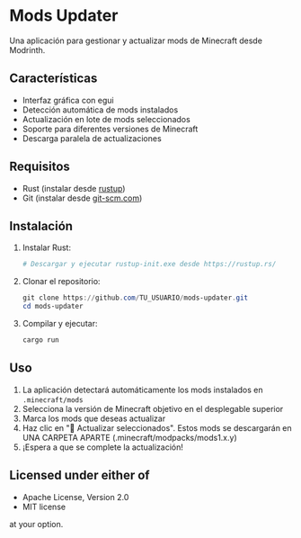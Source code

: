 # Mods Updater

Una aplicación para gestionar y actualizar mods de Minecraft desde Modrinth.

## Características

- Interfaz gráfica con egui
- Detección automática de mods instalados
- Actualización en lote de mods seleccionados
- Soporte para diferentes versiones de Minecraft
- Descarga paralela de actualizaciones

## Requisitos

- Rust (instalar desde [rustup](https://rustup.rs/))
- Git (instalar desde [git-scm.com](https://git-scm.com/download/win))

## Instalación

1. Instalar Rust:
   ```powershell
   # Descargar y ejecutar rustup-init.exe desde https://rustup.rs/
   ```

2. Clonar el repositorio:
   ```powershell
   git clone https://github.com/TU_USUARIO/mods-updater.git
   cd mods-updater
   ```

3. Compilar y ejecutar:
   ```powershell
   cargo run
   ```

## Uso

1. La aplicación detectará automáticamente los mods instalados en `.minecraft/mods`
2. Selecciona la versión de Minecraft objetivo en el desplegable superior
3. Marca los mods que deseas actualizar
4. Haz clic en "💾 Actualizar seleccionados". Estos mods se descargarán en UNA CARPETA APARTE (.minecraft/modpacks/mods1.x.y)
5. ¡Espera a que se complete la actualización!

## Licensed under either of

- Apache License, Version 2.0
- MIT license

at your option.
